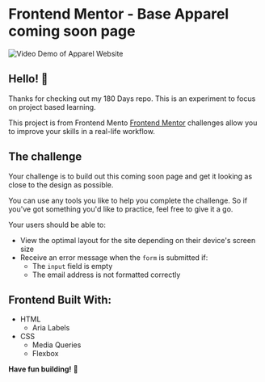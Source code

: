# Frontend Mentor - Base Apparel coming soon page

![Video Demo of Apparel Website](websitedemo.gif)

## Hello! 👋

Thanks for checking out my 180 Days repo. This is an experiment to focus on project based learning.

This project is from Frontend Mento [Frontend Mentor](https://www.frontendmentor.io) challenges allow you to improve your skills in a real-life workflow.

## The challenge

Your challenge is to build out this coming soon page and get it looking as close to the design as possible.

You can use any tools you like to help you complete the challenge. So if you've got something you'd like to practice, feel free to give it a go.

Your users should be able to:

-   View the optimal layout for the site depending on their device's screen size
-   Receive an error message when the `form` is submitted if:
    -   The `input` field is empty
    -   The email address is not formatted correctly

## Frontend Built With:

-   HTML
    -   Aria Labels
-   CSS
    -   Media Queries
    -   Flexbox

**Have fun building!** 🚀
